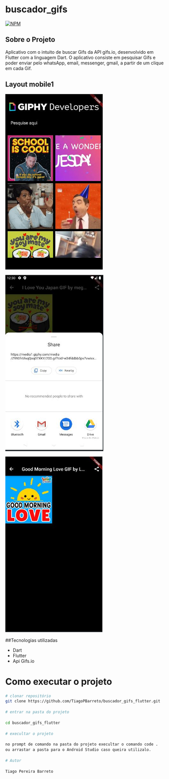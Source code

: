 # buscador_gifs

[![NPM](https://img.shields.io/npm/l/react)](https://github.com/TiagoPBarreto/buscador_gifs_flutter/blob/master/LICENSE) 

## Sobre o Projeto

Aplicativo com o intuito de buscar Gifs da API gifs.io, desenvolvido em Flutter com a linguagem Dart. 
O aplicativo consiste em pesquisar Gifs e poder enviar pelo whatsApp, email, messenger, gmail, a partir de um clique em cada Gif.

## Layout mobile1
![Mobile 1](https://github.com/TiagoPBarreto/buscador_gifs_flutter/blob/master/lib/assets/image.JPG)


![Mobile 1](https://github.com/TiagoPBarreto/buscador_gifs_flutter/blob/master/lib/assets/image2.JPG)


![Mobile 1](https://github.com/TiagoPBarreto/buscador_gifs_flutter/blob/master/lib/assets/image3.JPG)

##Tecnologias utilizadas

- Dart
- Flutter
- Api Gifs.io

# Como executar o projeto

```bash
# clonar repositório
git clone https://github.com/TiagoPBarreto/buscador_gifs_flutter.git

# entrar na pasta do projeto

cd buscador_gifs_flutter

# execultar o projeto

no prompt de comando na pasta do projeto execultar o comando code .
ou arrastar a pasta para o Android Studio caso queira utilizalo.

# Autor

Tiago Pereira Barreto
